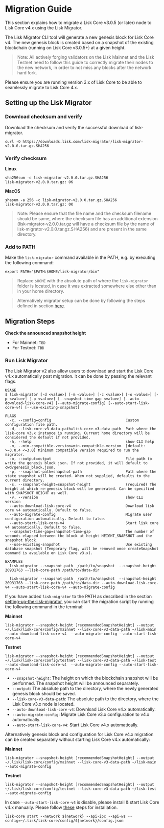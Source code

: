 # Migration Guide

This section explains how to migrate a Lisk Core v3.0.5 (or later) node to Lisk Core v4.x using the Lisk Migrator.

The Lisk Migrator CLI tool will generate a new genesis block for Lisk Core v4.
The new genesis block is created based on a snapshot of the existing blockchain (running on Lisk Core v3.0.5+) at a given height.

> Note: All actively forging validators on the Lisk Mainnet and the Lisk Testnet need to follow this guide to correctly migrate their nodes to the new network, in order to not miss any blocks after the network hard fork.

Please ensure you are running version 3.x of Lisk Core to be able to seamlessly migrate to Lisk Core 4.x.

## Setting up the Lisk Migrator

### Download checksum and verify

Download the checksum and verify the successful download of lisk-migrator.

```
curl -O https://downloads.lisk.com/lisk-migrator/lisk-migrator-v2.0.0.tar.gz.SHA256
```

### Verify checksum

**Linux**

```
sha256sum -c lisk-migrator-v2.0.0.tar.gz.SHA256
lisk-migrator-v2.0.0.tar.gz: OK
```

**MacOS**

```
shasum -a 256 -c lisk-migrator-v2.0.0.tar.gz.SHA256
lisk-migrator-v2.0.0.tar.gz: OK
```

> Note: Please ensure that the file name and the checksum filename should be same, where the checksum file has an additional extension (lisk-migrator-v2.0.0.tar.gz will have a checksum file by the name of lisk-migrator-v2.0.0.tar.gz.SHA256) and are present in the same directory.

### Add to PATH

Make the `lisk-migrator` command available in the PATH, e.g. by executing the following command:

```
export PATH="$PATH:$HOME/lisk-migrator/bin"
```

> Replace `$HOME` with the absolute path of where the `lisk-migrator` folder is located, in case it was extracted somewhere else other than in your home directory.

> Alternatively migrator setup can be done by following the steps defined in section [here](../README.md).

## Migration Steps

**Check the announced snapshot height**

- For Mainnet: `TBD`
- For Testnet: `TBD`

### Run Lisk Migrator

The Lisk Migrator v2 also allow users to download and start the Lisk Core v4.x automatically post migration. It can be done by passing the relevant flags.

```
USAGE
$ lisk-migrator [-d <value>] [-m <value>] [-c <value>] [-o <value>] [-p <value>] [-p <value>] [--snapshot-time-gap <value>] [--auto-download-lisk-core-v4] [--auto-migrate-config] [--auto-start-lisk-core-v4] [--use-existing-snapshot]

FLAGS
  -c, --config=config                                  Custom configuration file path.
  -d, --lisk-core-v3-data-path=lisk-core-v3-data-path  Path where the lisk-core v3.x instance is running. Current home directory will be considered the default if not provided.
  -h, --help                                           show CLI help
  -m, --min-compatible-version=min-compatible-version  [default: >=3.0.4 <=3.0] Minimum compatible version required to run the migrator.
  -o, --output=output                                  File path to write the genesis block json. If not provided, it will default to cwd/genesis_block.json.
  -p, --snapshot-path=snapshot-path                    Path where the state snapshot will be created. When not supplied, defaults to the current directory.
  -s, --snapshot-height=snapshot-height                (required) The height at which re-genesis block will be generated. Can be specified with SNAPSHOT_HEIGHT as well.
  -v, --version                                        show CLI version
  --auto-download-lisk-core-v4                         Download lisk core v4 automatically. Default to false.
  --auto-migrate-config                                Migrate user configuration automatically. Default to false.
  --auto-start-lisk-core-v4                            Start lisk core v4 automatically. Default to false.
  --snapshot-time-gap=snapshot-time-gap                The number of seconds elapsed between the block at height HEIGHT_SNAPSHOT and the snapshot block.
  --use-existing-snapshot                              Use existing database snapshot (Temporary flag, will be removed once createSnapshot command is available on Lisk Core v3.x).

EXAMPLES
  lisk-migrator --snapshot-path  /path/to/snapshot  --snapshot-height 20931763 --lisk-core-path /path/to/data-dir

  lisk-migrator --snapshot-path  /path/to/snapshot  --snapshot-height 20931763 --lisk-core-path /path/to/data-dir --auto-download-lisk-core-v4 --auto-start-lisk-core-v4 --auto-migrate-config
```

If you have added `lisk-migrator` to the PATH as described in the section [setting-up-the-lisk-migrator](#setting-up-the-lisk-migrator), you can start the migration script by running the following command in the terminal:

**Mainnet**

```
lisk-migrator --snapshot-height [recommendedSnapshotHeight] --output ~/.lisk/lisk-core/config/mainnet --lisk-core-v3-data-path ~/lisk-main --auto-download-lisk-core-v4  --auto-migrate-config --auto-start-lisk-core-v4
```

**Testnet**

```
lisk-migrator --snapshot-height [recommendedSnapshotHeight] --output ~/.lisk/lisk-core/config/testnet --lisk-core-v3-data-path ~/lisk-test --auto-download-lisk-core-v4  --auto-migrate-config --auto-start-lisk-core-v4
```

- `--snapshot-height`:
  The height on which the blockchain snapshot will be performed.
  The snapshot height will be announced separately.
- `--output`:
  The absolute path to the directory, where the newly generated genesis block should be saved.
- `--lisk-core-v3-data-path`:
  The absolute path to the directory, where the Lisk Core v3.x node is located.
- `--auto-download-lisk-core-v4`:
  Download Lisk Core v4.x automatically.
- `--auto-migrate-config`:
  Migrate Lisk Core v3.x configuration to v4.x automatically.
- `--auto-start-lisk-core-v4`:
  Start Lisk Core v4.x automatically.

Alternatively genesis block and configuration for Lisk Core v4.x migration can be created separately without starting Lisk Core v4.x automatically:

**Mainnet**

```
lisk-migrator --snapshot-height [recommendedSnapshotHeight] --output ~/.lisk/lisk-core/config/mainnet --lisk-core-v3-data-path ~/lisk-main --auto-migrate-config
```

**Testnet**

```
lisk-migrator --snapshot-height [recommendedSnapshotHeight] --output ~/.lisk/lisk-core/config/testnet --lisk-core-v3-data-path ~/lisk-test --auto-migrate-config
```

In case `--auto-start-lisk-core-v4` is disable, please install & start Lisk Core v4.x manually.
Please follow [these](https://github.com/LiskHQ/lisk-core/blob/development/README.md#installation) steps for installation.

```
lisk-core start --network ${network} --api-ipc --api-ws --config=~/.lisk/lisk-core/config/${network}/config.json
```
